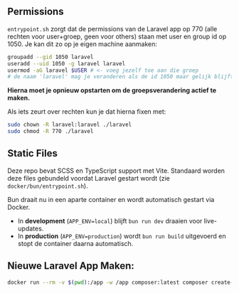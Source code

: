 

## Permissions
`entrypoint.sh` zorgt dat de permissions van de Laravel app op 770 (alle rechten voor user+groep, geen voor others) staan met user en group id op 1050.
Je kan dit zo op je eigen machine aanmaken:

```bash
groupadd --gid 1050 laravel
useradd --uid 1050 -g laravel laravel
usermod -aG laravel $USER # <- voeg jezelf toe aan die groep
# de naam 'laravel' mag je veranderen als de id 1050 maar gelijk blijft
```

**Hierna moet je opnieuw opstarten om de groepsverandering actief te maken.**

Als iets zeurt over rechten kun je dat hierna fixen met:
```bash
sudo chown -R laravel:laravel ./laravel
sudo chmod -R 770 ./laravel
```

## Static Files
Deze repo bevat SCSS en TypeScript support met Vite.
Standaard worden deze files gebundeld voordat Laravel gestart wordt (zie `docker/bun/entrypoint.sh`).

Bun draait nu in een aparte container en wordt automatisch gestart via Docker.
- In **development** (`APP_ENV=local`) blijft `bun run dev` draaien voor live-updates.
- In **production** (`APP_ENV=production`) wordt `bun run build` uitgevoerd en stopt de container daarna automatisch.

## Nieuwe Laravel App Maken:
```bash
docker run --rm -v $(pwd):/app -w /app composer:latest composer create-project --prefer-dist laravel/laravel naam-van-de-app
```

